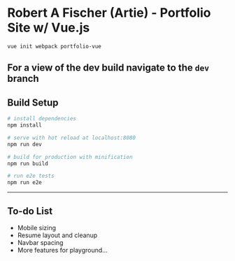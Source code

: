 # Robert A Fischer (Artie) - Portfolio Site w/ Vue.js

`vue init webpack portfolio-vue`

## For a view of the dev build navigate to the `dev` branch

## Build Setup

``` bash
# install dependencies
npm install

# serve with hot reload at localhost:8080
npm run dev

# build for production with minification
npm run build

# run e2e tests
npm run e2e
```
---
## To-do List

* Mobile sizing
* Resume layout and cleanup
* Navbar spacing
* More features for playground...
